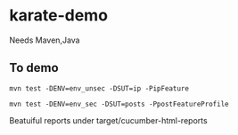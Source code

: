 # karate-demo

Needs Maven,Java
## To demo

`mvn test -DENV=env_unsec -DSUT=ip -PipFeature`

`mvn test -DENV=env_sec -DSUT=posts -PpostFeatureProfile`

Beatuiful reports under target/cucumber-html-reports
